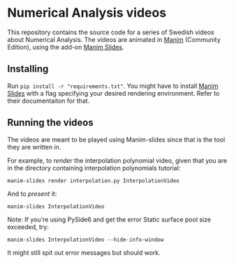 # Numerical Analysis videos

This repository contains the source code for a series of Swedish videos about Numerical Analysis.
The videos are animated in [Manim](https://docs.manim.community/en/stable/index.html) (Community Edition),
using the add-on [Manim Slides](https://manim-slides.eertmans.be/latest/).

## Installing
Run 
`pip install -r "requirements.txt"`.
You might have to install [Manim Slides](https://manim-slides.eertmans.be/latest/) with a flag specifying your desired rendering environment.
Refer to their documentaiton for that.

## Running the videos

The videos are meant to be played using Manim-slides since that is the tool they are written in.

For example, to *render* the interpolation polynomial video, given that you are in the directory containing interpolation polynomials tutorial:


`manim-slides render interpolation.py InterpolationVideo`

And to *present* it:

`manim-slides InterpolationVideo`

Note: If you're using PySide6 and get the error Static surface pool size exceeded, try:

`manim-slides InterpolationVideo --hide-info-window`

It might still spit out error messages but should work.